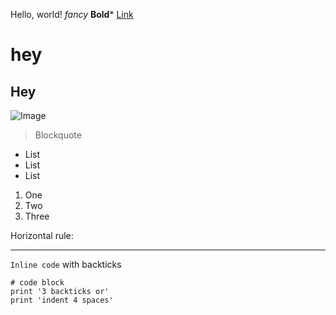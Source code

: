 Hello, world!
*fancy*
**Bold***
[Link](http://a.com)
# hey
## Hey
![Image](http://url/a.png)
> Blockquote

* List
* List
* List

1. One
2. Two
3. Three

Horizontal rule:

***

`Inline code` with backticks

```
# code block
print '3 backticks or'
print 'indent 4 spaces'
```
